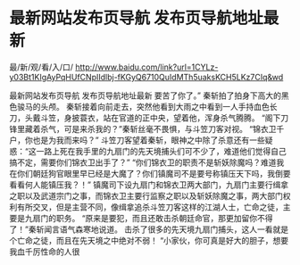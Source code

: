 # 最新网站发布页导航 发布页导航地址最新

最/新/观/看/入/口/ http://www.baidu.com/link?url=1CYLz-y03Bt1KIgAyPqHUfCNpIIdlbj-fKGyQ6710QuIdMTh5uaksKCH5LKz7CIq&wd

最新网站发布页导航 发布页导航地址最新
要苦了你了。”
    秦斩拍了拍身下高大的黑色骏马的头颅。
    秦斩接着向前走去，突然他看到大雨之中看到一人手持血色长刀，头戴斗笠，身披蓑衣，站在官道的正中央，望着他，浑身杀气腾腾。
    “阁下刀锋里藏着杀气，可是来杀我的？”秦斩丝毫不畏惧，与斗笠刀客对视。
    “锦衣卫千户，你也是为我而来吗？”
    斗笠刀客望着秦斩，眼神之中除了杀意还有一些疑惑：“这一路上死在我手里的九扇门的先天境捕头们可不少了，难道他们觉得自己搞不定，需要你们锦衣卫出手了？”
    “你们锦衣卫的职责不是斩妖除魔吗？难道我在你们朝廷狗官眼里早已经是大魔了？你们镇魔司不是要号称镇压天下吗，我倒要看看何人能镇压我？！”
    镇魔司下设九扇门和锦衣卫两大部门，九扇门主要行缉拿之职以及武道宗门之事，而锦衣卫主要行监察之职以及斩妖除魔之事，两大部门权利有所交叉，但是主营不同，像缉拿追杀斗笠刀客这样的江湖人士，亡命之徒，主要是九扇门的职务。
    “原来是要犯，而且还敢击杀朝廷命官，那更加留你不得了！”秦斩闻言语气森寒地说道。
    击杀了很多的先天境九扇门捕头，这人一看就是个亡命之徒，而且在先天境之中绝对不弱！
    “小家伙，你可真是好大的胆子，想要我血千厉性命的人很
